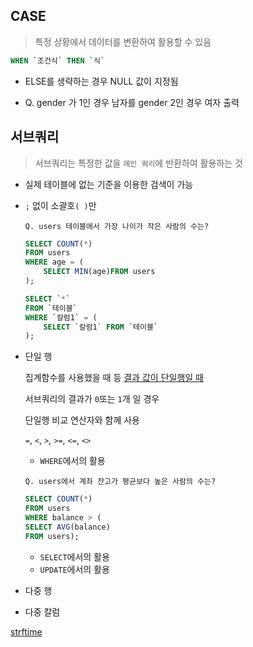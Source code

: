 ## CASE

> 특정 상황에서 데이터를 변환하여 활용할 수 있음

````sql
WHEN `조건식` THEN `식`
````

- ELSE를 생략하는 경우 NULL 값이 지정됨

- Q. gender 가 1인 경우 남자를 gender 2인 경우 여자 출력

## 서브쿼리

>서브쿼리는 특정한 값을 `메인 쿼리`에 반환하여 활용하는 것

- 실제 테이블에 없는 기준을 이용한 검색이 가능

- `;` 없이 소괄호`( )`만

  ````
  Q. users 테이블에서 가장 나이가 작은 사람의 수는?
  ````

  ```sql
  SELECT COUNT(*)
  FROM users
  WHERE age = (
      SELECT MIN(age)FROM users
  );
  ```

  ```sql
  SELECT `*`
  FROM `테이블`
  WHERE `칼럼1` = (
      SELECT `칼럼1` FROM `테이블`
  );
  ```



- 단일 행

  집계함수를 사용했을 때 등 <u>결과 값이 단일행일 때</u>

  서브쿼리의 결과가 `0`또는 `1`개 일 경우

  단일행 비교 연산자와 함께 사용

  `=`, `<`, `>`, `>=`, `<=`, `<>`

  - `WHERE`에서의 활용

  ````
  Q. users에서 계좌 잔고가 평균보다 높은 사람의 수는?
  ````

  ```sql
  SELECT COUNT(*)
  FROM users
  WHERE balance > (
  SELECT AVG(balance)
  FROM users);
  ```

  - `SELECT`에서의 활용
  - `UPDATE`에서의 활용

- 다중 행

- 다중 칼럼

[strftime](https://www.bubblecat.co.kr/2019/05/sqlite-strftime.html)